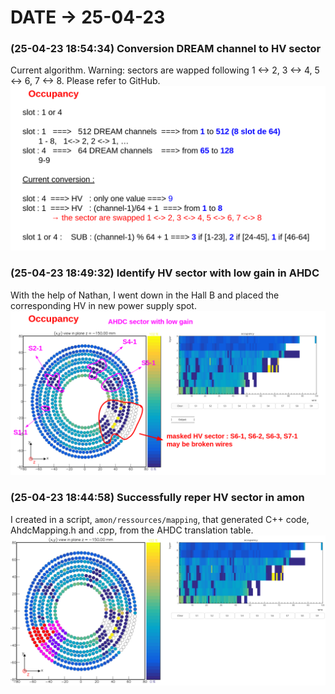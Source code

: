 # DATE → 25-04-23

### (25-04-23 18:54:34) Conversion DREAM channel to HV sector 
Current algorithm. Warning: sectors are wapped following 1 <-> 2, 3 <-> 4, 5 <-> 6, 7 <-> 8. Please refer to GitHub. 
![25-04-23-18-54-34.png](./img/25-04-23/25-04-23-18-54-34.png) 

### (25-04-23 18:49:32) Identify HV sector with low gain in AHDC 
With the help of Nathan, I went down in the Hall B and placed the corresponding HV in new power supply spot. 
![25-04-23-18-49-32.png](./img/25-04-23/25-04-23-18-49-32.png) 

### (25-04-23 18:44:58) Successfully reper HV sector in amon 
I created in a script, `amon/ressources/mapping`, that generated C++ code, AhdcMapping.h and .cpp, from the AHDC translation table. 
![25-04-23-18-44-58.png](./img/25-04-23/25-04-23-18-44-58.png) 


